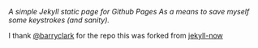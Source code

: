 *A simple Jekyll static page for Github Pages 
As a means to save myself some keystrokes (and sanity).*

I thank [@barryclark](https://github.com/barryclark) for the repo this was forked from [jekyll-now](https://github.com/barryclark/jekyll-now)